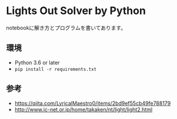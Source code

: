 # Lights Out Solver by Python

notebookに解き方とプログラムを書いてあります。

## 環境
- Python 3.6 or later
- `pip install -r requirements.txt`

## 参考
- https://qiita.com/LyricalMaestro0/items/2bd9ef55cb49fe788179  
- http://www.ic-net.or.jp/home/takaken/nt/light/light2.html